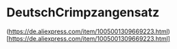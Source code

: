 # DeutschCrimpzangensatz


(https://de.aliexpress.com/item/1005001309669223.html)[https://de.aliexpress.com/item/1005001309669223.html]
